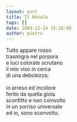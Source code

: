 ```yaml
---
layout: post
title: Il Natale
tags: []
date: 2009-12-24 15:26:00
author: pietro
---
```

Tutto appare rosso<br/>trasmigra nel porpora<br/>e luci colorate scrutano<br/>il mio viso in cerca<br/>di una debolezza;<br/><br/>io arreso ed incolore<br/>ferito da quella gioia<br/>sconfitto e non coinvolto<br/>in un sorriso universale<br/>ed io, sono sconvolto.
